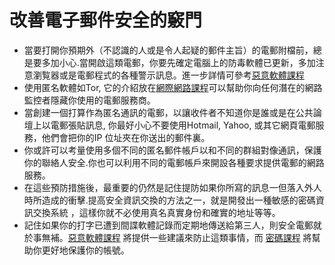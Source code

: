 [Title]: # (改善電子郵件安全的竅門)
[Difficulty]: # (初學者)
[Order]: # (9)

# 改善電子郵件安全的竅門

* 當要打開你預期外（不認識的人或是令人起疑的郵件主旨）的電郵附檔前，總是要多加小心.當開啟這類電郵，你要先確定電腦上的防毒軟體已更新，多加注意瀏覧器或是電郵程式的各種警示訊息。進一步詳情可參考[惡意軟體課程](umbrella://lesson/malware) 
* 使用匿名軟體如Tor, 它的介紹放在[網際網路課程](umbrella://lesson/the-internet)可以幫助你向任何潛在的網路監控者隱藏你使用的電郵服務商。
* 當創建一個打算作為匿名通訊的電郵，以讓收件者不知道你是誰或是在公共論壇上以電郵張貼訊息, 你最好小心不要使用Hotmail, Yahoo, 或其它網頁電郵服務，他們會把你的IP 位址夾在你送出的郵件裏。
* 你或許可以考量使用多個不同的匿名郵件帳戶以和不同的群組對像通訊，保護你的聯絡人安全.你也可以利用不同的電郵帳戶來開設各種要求提供電郵的網路服務。
* 在這些預防措施後，最重要的仍然是記住提防如果你所寫的訊息一但落入外人時所造成的衝擊.提高安全資訊交換的方法之一，就是開發出一種敏感的密碼資訊交換系統 ，這樣你就不必使用真名真實身份和確實的地址等等。
* 記住如果你的打字已遭到間諜軟體記錄而定期地傳送給第三人，則安全電郵就於事無補。[惡意軟體課程](umbrella://lesson/malware) 將提供一些建議來防止這類事情，而 [密碼課程](umbrella://lesson/passwords) 將幫助你更好地保護你的帳號。